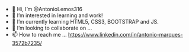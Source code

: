 - 👋 Hi, I’m @AntonioLemos316
- 👀 I’m interested in learning and work!
- 🌱 I’m currently learning HTML5, CSS3, BOOTSTRAP and JS.
- 💞️ I’m looking to collaborate on ...
- 📫 How to reach me ... https://www.linkedin.com/in/antonio-marques-3572b7235/

<!---
AntonioLemos316/AntonioLemos316 is a ✨ special ✨ repository because its `README.md` (this file) appears on your GitHub profile.
You can click the Preview link to take a look at your changes.
--->
